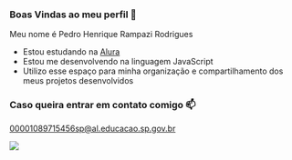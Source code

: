 ### Boas Vindas ao meu perfil 💙

Meu nome é Pedro Henrique Rampazi Rodrigues

- Estou estudando na [Alura](https://www.alura.com.br)
- Estou me desenvolvendo na linguagem JavaScript
- Utilizo esse espaço para minha organização e compartilhamento dos meus projetos desenvolvidos

### Caso queira entrar em contato comigo 📫

00001089715456sp@al.educacao.sp.gov.br


![](https://media1.tenor.com/m/uO37-aKreAEAAAAC/kakashi-naruto.gif)
